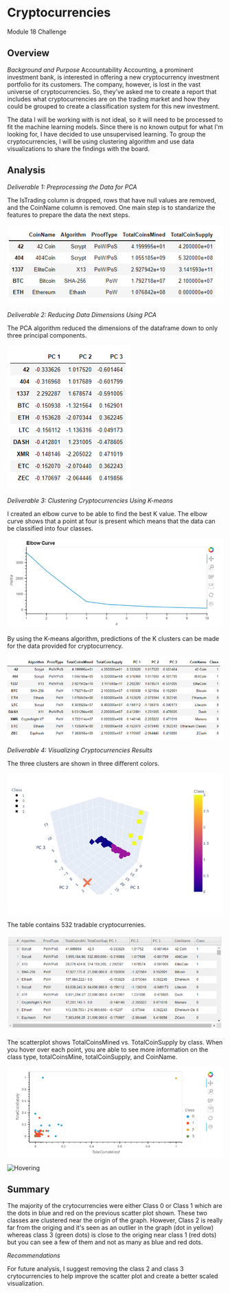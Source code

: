 # Cryptocurrencies
Module 18 Challenge

## Overview

*Background and Purpose*
Accountability Accounting, a prominent investment bank, is interested in offering a new cryptocurrency investment portfolio for its customers. The company, however, is lost in the vast universe of cryptocurrencies. So, they’ve asked me to create a report that includes what cryptocurrencies are on the trading market and how they could be grouped to create a classification system for this new investment.

The data I will be working with is not ideal, so it will need to be processed to fit the machine learning models. Since there is no known output for what I'm looking for, I have decided to use unsupervised learning. To group the cryptocurrencies, I will be using clustering algorithm and use data visualizations to share the findings with the board.

## Analysis

*Deliverable 1: Preprocessing the Data for PCA*

The IsTrading column is dropped, rows that have null values are removed, and the CoinName column is removed. One main step is to standarize the features to prepare the data the next steps.

![Data Preprocessing](https://github.com/nadiezhdamhb/Cryptocurrencies/blob/main/Resources/Deliverable1.png)


*Deliverable 2: Reducing Data Dimensions Using PCA*

The PCA algorithm reduced the dimensions of the dataframe down to only three principal components. 

![PCA Dimensions](https://github.com/nadiezhdamhb/Cryptocurrencies/blob/main/Resources/Deliverable2.png)


*Deliverable 3: Clustering Cryptocurrencies Using K-means*

I created an elbow curve to be able to find the best K value. The elbow curve shows that a point at four is present which means that the data can be classified into four classes. 

![Elbow Curve](https://github.com/nadiezhdamhb/Cryptocurrencies/blob/main/Resources/Deliverable3.png)

By using the K-means algorithm, predictions of the K clusters can be made for the data provided for cryptocurrency.

![Table](https://github.com/nadiezhdamhb/Cryptocurrencies/blob/main/Resources/Deliverable3_df.png)

*Deliverable 4: Visualizing Cryptocurrencies Results*

The three clusters are shown in three different colors. 

![Clusters](https://github.com/nadiezhdamhb/Cryptocurrencies/blob/main/Resources/Deliverable4_fig.png)

The table contains 532 tradable cryptocurrenies.

![Table of Tradable Crypto](https://github.com/nadiezhdamhb/Cryptocurrencies/blob/main/Resources/Deliverable4_table.png)

The scatterplot shows TotalCoinsMined vs. TotalCoinSupply by class. When you hover over each point, you are able to see more information on the class type, totalCoinsMine, totalCoinSupply, and CoinName.

![Scatter Plot](https://github.com/nadiezhdamhb/Cryptocurrencies/blob/main/Resources/Deliverable4_fig2.png)


![Hovering](https://user-images.githubusercontent.com/102566199/184518578-8fa80e98-5177-44a4-a26a-83b9f01a947f.png)

## Summary

The majority of the crytocurrencies were either Class 0 or Class 1 which are the dots in blue and red on the previous scatter plot shown. These two classes are clustered near the origin of the graph. However, Class 2 is really far from the origing and it's seen as an outlier in the graph (dot in yellow) whereas class 3 (green dots) is close to the origing near class 1 (red dots) but you can see a few of them and not as many as blue and red dots.


*Recommendations*

For future analysis, I suggest removing the class 2 and class 3 crytocurrencies to help improve the scatter plot and create a better scaled visualization. 
